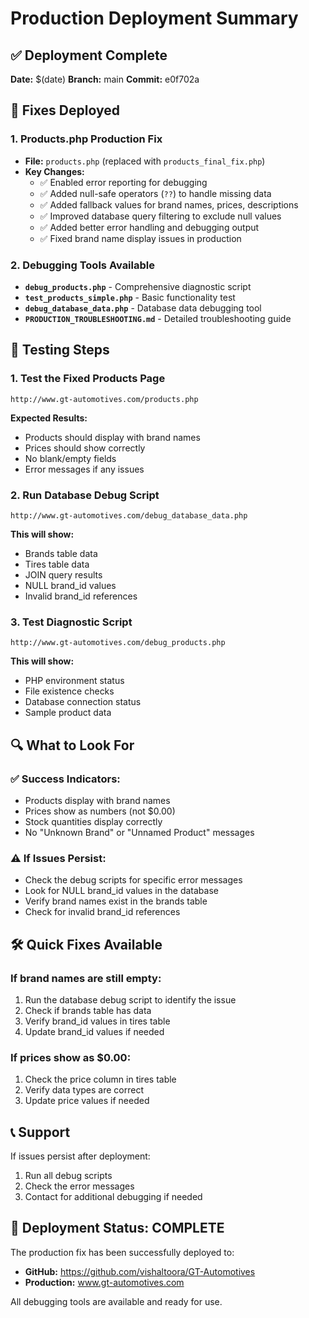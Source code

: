# Production Deployment Summary

## ✅ Deployment Complete

**Date:** $(date)
**Branch:** main
**Commit:** e0f702a

## 🔧 Fixes Deployed

### 1. **Products.php Production Fix**

- **File:** `products.php` (replaced with `products_final_fix.php`)
- **Key Changes:**
  - ✅ Enabled error reporting for debugging
  - ✅ Added null-safe operators (`??`) to handle missing data
  - ✅ Added fallback values for brand names, prices, descriptions
  - ✅ Improved database query filtering to exclude null values
  - ✅ Added better error handling and debugging output
  - ✅ Fixed brand name display issues in production

### 2. **Debugging Tools Available**

- **`debug_products.php`** - Comprehensive diagnostic script
- **`test_products_simple.php`** - Basic functionality test
- **`debug_database_data.php`** - Database data debugging tool
- **`PRODUCTION_TROUBLESHOOTING.md`** - Detailed troubleshooting guide

## 🧪 Testing Steps

### 1. **Test the Fixed Products Page**

```
http://www.gt-automotives.com/products.php
```

**Expected Results:**

- Products should display with brand names
- Prices should show correctly
- No blank/empty fields
- Error messages if any issues

### 2. **Run Database Debug Script**

```
http://www.gt-automotives.com/debug_database_data.php
```

**This will show:**

- Brands table data
- Tires table data
- JOIN query results
- NULL brand_id values
- Invalid brand_id references

### 3. **Test Diagnostic Script**

```
http://www.gt-automotives.com/debug_products.php
```

**This will show:**

- PHP environment status
- File existence checks
- Database connection status
- Sample product data

## 🔍 What to Look For

### ✅ **Success Indicators:**

- Products display with brand names
- Prices show as numbers (not $0.00)
- Stock quantities display correctly
- No "Unknown Brand" or "Unnamed Product" messages

### ⚠️ **If Issues Persist:**

- Check the debug scripts for specific error messages
- Look for NULL brand_id values in the database
- Verify brand names exist in the brands table
- Check for invalid brand_id references

## 🛠️ **Quick Fixes Available**

### **If brand names are still empty:**

1. Run the database debug script to identify the issue
2. Check if brands table has data
3. Verify brand_id values in tires table
4. Update brand_id values if needed

### **If prices show as $0.00:**

1. Check the price column in tires table
2. Verify data types are correct
3. Update price values if needed

## 📞 **Support**

If issues persist after deployment:

1. Run all debug scripts
2. Check the error messages
3. Contact for additional debugging if needed

## 🚀 **Deployment Status: COMPLETE**

The production fix has been successfully deployed to:

- **GitHub:** https://github.com/vishaltoora/GT-Automotives
- **Production:** www.gt-automotives.com

All debugging tools are available and ready for use.
